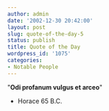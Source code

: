 ```yaml
---
author: admin
date: '2002-12-30 20:42:00'
layout: post
slug: quote-of-the-day-5
status: publish
title: Quote of the Day
wordpress_id: '1075'
categories:
- Notable People
---
```

"<strong>Odi profanum vulgus et arceo</strong>"

- Horace  65 B.C.

